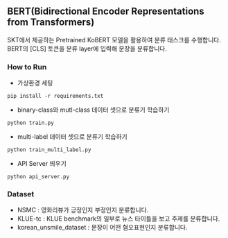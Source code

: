 ## BERT(**B**idirectional **E**ncoder **R**epresentations from **T**ransformers)
SKT에서 제공하는 Pretrained KoBERT 모델을 활용하여 분류 태스크를 수행합니다.  
BERT의 [CLS] 토큰을 분류 layer에 입력해 문장을 분류합니다.

### How to Run
- 가상환경 세팅
```
pip install -r requirements.txt
```

- binary-class와 mutl-class 데이터 셋으로 분류기 학습하기
```
python train.py
```

- multi-label 데이터 셋으로 분류기 학습하기
```
python train_multi_label.py
```

- API Server 띄우기
```
python api_server.py
```

### Dataset
- NSMC : 영화리뷰가 긍정인지 부정인지 분류합니다.
- KLUE-tc : KLUE benchmark의 일부로 뉴스 타이틀을 보고 주제를 분류합니다.
- korean_unsmile_dataset : 문장이 어떤 혐오표현인지 분류합니다.